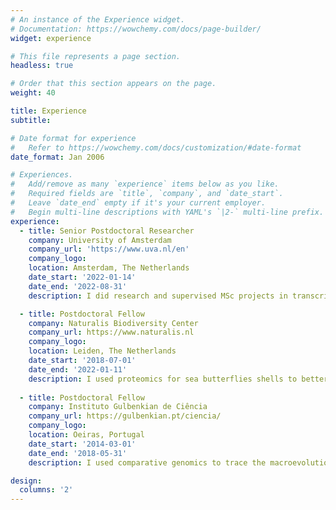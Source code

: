 ```yaml
---
# An instance of the Experience widget.
# Documentation: https://wowchemy.com/docs/page-builder/
widget: experience

# This file represents a page section.
headless: true

# Order that this section appears on the page.
weight: 40

title: Experience
subtitle:

# Date format for experience
#   Refer to https://wowchemy.com/docs/customization/#date-format
date_format: Jan 2006

# Experiences.
#   Add/remove as many `experience` items below as you like.
#   Required fields are `title`, `company`, and `date_start`.
#   Leave `date_end` empty if it's your current employer.
#   Begin multi-line descriptions with YAML's `|2-` multi-line prefix.
experience:
  - title: Senior Postdoctoral Researcher
    company: University of Amsterdam
    company_url: 'https://www.uva.nl/en'
    company_logo: 
    location: Amsterdam, The Netherlands
    date_start: '2022-01-14'
    date_end: '2022-08-31'
    description: I did research and supervised MSc projects in transcriptomics responses of planktonic gastropods to CO2

  - title: Postdoctoral Fellow
    company: Naturalis Biodiversity Center
    company_url: https://www.naturalis.nl
    company_logo: 
    location: Leiden, The Netherlands
    date_start: '2018-07-01'
    date_end: '2022-01-11'
    description: I used proteomics for sea butterflies shells to better understand the mechanisms governing their shell formation
    
  - title: Postdoctoral Fellow
    company: Instituto Gulbenkian de Ciência
    company_url: https://gulbenkian.pt/ciencia/
    company_logo: 
    location: Oeiras, Portugal
    date_start: '2014-03-01'
    date_end: '2018-05-31'
    description: I used comparative genomics to trace the macroevolution of the sporulation genetic machinery in bacteria

design:
  columns: '2'
---
```

